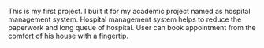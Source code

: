 This is my first project. I built it for my academic project named as hospital management system.
Hospital management system helps to reduce the paperwork and long queue of hospital.
User can book appointment from the comfort of his house with a fingertip.
